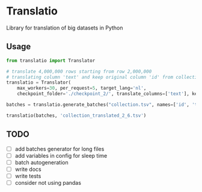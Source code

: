 # Translatio
Library for translation of big datasets in Python

## Usage

```python
from translatio import Translator

# translate 4,000,000 rows starting from row 2,000,000
# translating column 'text' and keep original column 'id' from collection.tsv file
translatio = Translator(
    max_workers=30, per_request=5, target_lang='nl',
    checkpoint_folder='./checkpoint_2/', translate_columns=['text'], keep_columns=['id'])

batches = translatio.generate_batches("collection.tsv", names=['id', 'text'], batch_size=10000, rows=4_000_000, start_at=2_000_000)

translatio(batches, 'collection_translated_2_6.tsv')
```
## TODO
- [ ] add batches generator for long files
- [ ] add variables in config for sleep time
- [ ] batch autogeneration
- [ ] write docs
- [ ] write tests
- [ ] consider not using pandas

